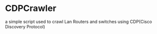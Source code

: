 # CDPCrawler
a simple script used to crawl Lan Routers and switches using CDP(Cisco Discovery Protocol)

